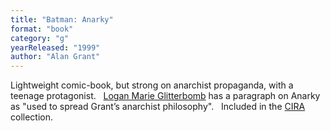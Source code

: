 ```yaml
---
title: "Batman: Anarky"
format: "book"
category: "g"
yearReleased: "1999"
author: "Alan Grant"
---
```

Lightweight comic-book, but strong on anarchist  propaganda, with a teenage protagonist.
 
<a href="https://c4ss.org/content/46543"> Logan Marie Glitterbomb</a>  has a paragraph on Anarky as "used to spread Grant’s anarchist  philosophy".
 
Included in the <a href="http://www.cira.ch/catalogue/index.php?lvl=categ_see&amp;id=346&amp;main="> CIRA</a> collection.
 